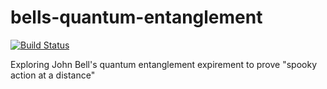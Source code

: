 # bells-quantum-entanglement

[![Build Status](https://travis-ci.org/Victory/bells-quantum-entanglement.svg?branch=master)](https://travis-ci.org/Victory/bells-quantum-entanglement)


Exploring John Bell's quantum entanglement expirement to prove "spooky
action at a distance"

